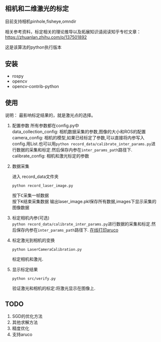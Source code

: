 ## 相机和二维激光的标定

目前支持相机pinhole,fisheye,omndir

相关参考资料，标定相关的理论推导以及拓展知识请阅读知乎专栏文章：https://zhuanlan.zhihu.com/p/137501892

这是该算法的python执行版本

## 安装
* rospy   
* opencv  
* opencv-contrib-python  

## 使用
说明： 最影响标定结果的，就是激光点的选择。

1. 配置参数
	所有参数都在config.py中  
	data_collection_config: 相机数据采集的参数,图像的大小和ROS的配置
	camera_config: 相机的模型,如果已经标定了参数,可以直接将内参写入config.用List.也可以用```python record_data/calibrate_inter_params.py```进行数据的采集和标定.然后保存内参在```inter_params_path```路径下.
	calibrate_config: 相机和激光标定的参数
2. 数据采集

    进入 record_data文件夹
    ```shell script
    python record_laser_image.py   
   ```
   按下<kbd>C</kbd>采集一帧数据  
   按下<kbd>K</kbd>结束采集数据
   输出laser_image.pkl保存所有数据,images下显示采集的图像数据


3. 标定相机内参(可选)  
   ```python record_data/calibrate_inter_params.py```进行数据的采集和标定.然后保存内参在```inter_params_path```路径下.
   [在线打印aruco](https://chev.me/arucogen/)
4. 标定激光到相机的变换
	``` shell script
	python LaserCameraCalibration.py 
	```
   标定相机和激光.
5. 显示标定结果
	```shell script
	python src/verify.py
	```
   验证激光和相机的标定:将激光显示在图像上.

## TODO
1. SGD的优化方法
2. 其他求解方法
3. 精度优化
4. 支持aruco